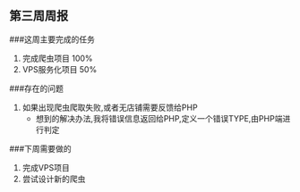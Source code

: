 第三周周报
---

###这周主要完成的任务
1. 完成爬虫项目 100%
2. VPS服务化项目 50%

###存在的问题
1. 如果出现爬虫爬取失败,或者无店铺需要反馈给PHP
    + 想到的解决办法,我将错误信息返回给PHP,定义一个错误TYPE,由PHP端进行判定


###下周需要做的
1. 完成VPS项目
2. 尝试设计新的爬虫
